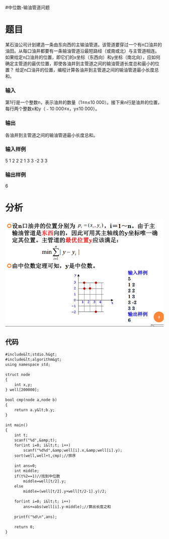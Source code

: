 #中位数-输油管道问题
# 题目

某石油公司计划建造一条由东向西的主输油管道。该管道要穿过一个有n口油井的油田。从每口油井都要有一条输油管道沿最短路经（或南或北）与主管道相连。 如果给定n口油井的位置，即它们的x坐标（东西向）和y坐标（南北向），应如何确定主管道的最优位置，即使各油井到主管道之间的输油管道长度总和最小的位置？ 给定n口油井的位置，编程计算各油井到主管道之间的输油管道最小长度总和。

### 输入

第1行是一个整数n，表示油井的数量（1≤n≤10 000）。接下来n行是油井的位置，每行两个整数x和y（﹣10 000≤x，y≤10 000）。

### 输出

各油井到主管道之间的输油管道最小长度总和。

### 输入样例

5 1 2 2 2 1 3 3 -2 3 3

### 输出样例

6

# 分析

<img src="https://raw.githubusercontent.com/Double2hao/xujiajia_blog/main/img/2080.png" alt="这里写图片描述">

## 代码

```
#include&lt;stdio.h&gt;
#include&lt;algorithm&gt;
using namespace std;

struct node
{
    int x,y;
} well[200000];

bool cmp(node a,node b)
{
    return a.y&lt;b.y;
}

int main()
{
    int t;
    scanf("%d",&amp;t);
    for(int i=0; i&lt;t; i++)
        scanf("%d%d",&amp;well[i].x,&amp;well[i].y);
    sort(well,well+t,cmp);//排序

    int ans=0;
    int middle;
    if(t%2==1)//找到中位数
        middle=well[t/2].y;
    else
        middle=(well[t/2].y+well[t/2-1].y)/2;

    for(int i=0; i&lt;t; i++)
        ans+=abs(well[i].y-middle);//算出长度之和

    printf("%d\n",ans);

    return 0;
}


```